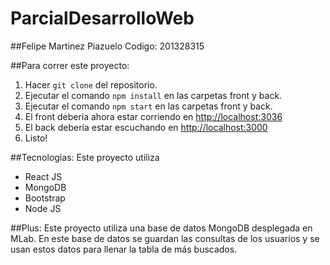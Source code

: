 # ParcialDesarrolloWeb

##Felipe Martinez Piazuelo
Codigo: 201328315


##Para correr este proyecto:
1. Hacer ```git clone``` del repositorio.
2. Ejecutar el comando ```npm install``` en las carpetas front y back.
3. Ejecutar el comando ```npm start``` en las carpetas front y back.
4. El front debería ahora estar corriendo en [http://localhost:3036](http://localhost:3036)
5. El back debería estar escuchando en [http://localhost:3000](http://localhost:3000)
6. Listo!

##Tecnologías:
Este proyecto utiliza
* React JS
* MongoDB
* Bootstrap
* Node JS


##Plus:
Este proyecto utiliza una base de datos MongoDB desplegada en MLab. En este base de datos se guardan las consultas de los usuarios y se usan estos datos para llenar la tabla de más buscados.
